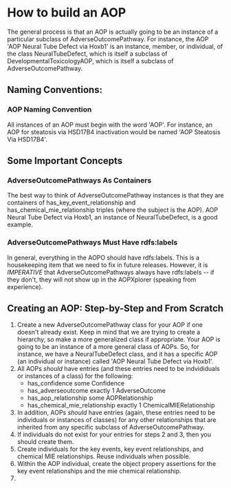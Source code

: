 # How to build an AOP

The general process is that an AOP is actually going to be an instance of a particular subclass of AdverseOutcomePathway. For instance, the AOP 'AOP Neural Tube Defect via Hoxb1' is an instance, member, or individual, of the class NeuralTubeDefect, which is itself a subclass of DevelopmentalToxicologyAOP, which is itself a subclass of AdverseOutcomePathway.

## Naming Conventions:
### AOP Naming Convention
All instances of an AOP must begin with the word 'AOP'. For instance, an AOP for steatosis via HSD17B4 inactivation would be named 'AOP Steatosis Via HSD17B4'.

## Some Important Concepts
### AdverseOutcomePathways As Containers
The best way to think of AdverseOutcomePathway instances is that they are containers of has\_key\_event_relationship and has\_chemical\_mie\_relationship triples (where the subject is the AOP). AOP Neural Tube Defect via Hoxb1, an instance of NeuralTubeDefect, is a good example. 

### AdverseOutcomePathways Must Have rdfs:labels
In general, everything in the AOPO should have rdfs:labels. This is a housekeeping item that we need to fix in future releases. However, it is *IMPERATIVE* that AdverseOutcomePathways always have rdfs:labels -- if they don't, they will not show up in the AOPXplorer (speaking from experience).

## Creating an AOP: Step-by-Step and From Scratch
1. Create a new AdverseOutcomePathway class for your AOP if one doesn't already exist. Keep in mind that we are trying to create a hierarchy, so make a more generalized class if appropriate. Your AOP is going to be an instance of a more general class of AOPs. So, for instance, we have a NeuralTubeDefect class, and it has a specific AOP (an individual or instance) called 'AOP Neural Tube Defect via Hoxb1'.
2. All AOPs _should_ have entries (and these entries need to be indvididuals or instances of a class) for the following:
    *  has\_confidence some Confidence
    *  has\_adverseoutcome exactly 1 AdverseOutcome
    *  has\_aop_relationship some AOPRelationship
    *  has\_chemical\_mie_relationship exactly 1 ChemicalMIERelationship
3. In addition, AOPs _should_ have entries (again, these entries need to be individuals or instances of classes) for any other relationships that are inherited from any specific subclass of AdverseOutcomePathway.
4. If individuals do not exist for your entries for steps 2 and 3, then you should create them.
5. Create individuals for the key events, key event relationships, and chemical MIE relationships. Reuse individuals when possible.
6. Within the AOP individual, create the object propery assertions for the key event relationships and the mie chemical relationship.
7. 

